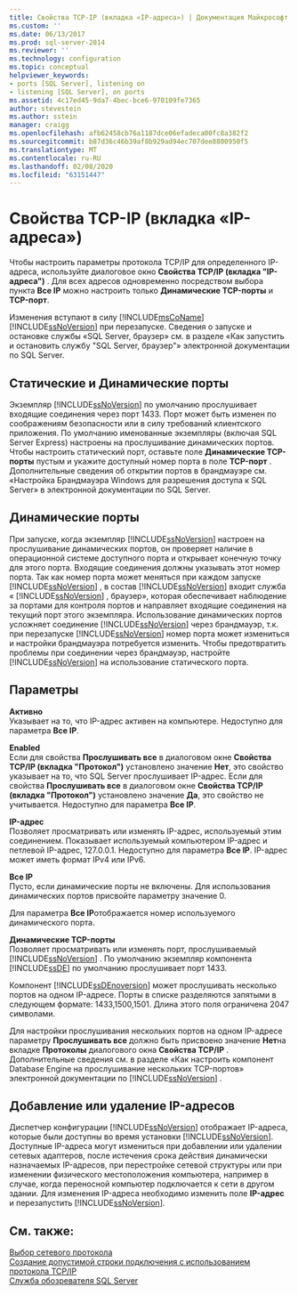 ```yaml
---
title: Свойства TCP-IP (вкладка «IP-адреса») | Документация Майкрософт
ms.custom: ''
ms.date: 06/13/2017
ms.prod: sql-server-2014
ms.reviewer: ''
ms.technology: configuration
ms.topic: conceptual
helpviewer_keywords:
- ports [SQL Server], listening on
- listening [SQL Server], on ports
ms.assetid: 4c17ed45-9da7-4bec-bce6-970109fe7365
author: stevestein
ms.author: sstein
manager: craigg
ms.openlocfilehash: afb62458cb76a1187dce06efadeca00fc8a382f2
ms.sourcegitcommit: b87d36c46b39af8b929ad94ec707dee8800950f5
ms.translationtype: MT
ms.contentlocale: ru-RU
ms.lasthandoff: 02/08/2020
ms.locfileid: "63151447"
---
```

# <a name="tcp-ip-properties-ip-addresses-tab"></a>Свойства TCP-IP (вкладка «IP-адреса»)
  Чтобы настроить параметры протокола TCP/IP для определенного IP-адреса, используйте диалоговое окно **Свойства TCP/IP (вкладка "IP-адреса")** . Для всех адресов одновременно посредством выбора пункта **Все IP** можно настроить только **Динамические TCP-порты** и **TCP-порт**.  
  
 Изменения вступают в силу [!INCLUDE[msCoName](../../includes/msconame-md.md)] [!INCLUDE[ssNoVersion](../../includes/ssnoversion-md.md)] при перезапуске. Сведения о запуске и остановке службы «SQL Server, браузер» см. в разделе «Как запустить и остановить службу "SQL Server, браузер"» электронной документации по SQL Server.  
  
## <a name="static-vs-dynamic-ports"></a>Статические и Динамические порты  
 Экземпляр [!INCLUDE[ssNoVersion](../../includes/ssnoversion-md.md)] по умолчанию прослушивает входящие соединения через порт 1433. Порт может быть изменен по соображениям безопасности или в силу требований клиентского приложения. По умолчанию именованные экземпляры (включая SQL Server Express) настроены на прослушивание динамических портов. Чтобы настроить статический порт, оставьте поле **Динамические TCP-порты** пустым и укажите доступный номер порта в поле **TCP-порт** . Дополнительные сведения об открытии портов в брандмауэре см. «Настройка Брандмауэра Windows для разрешения доступа к SQL Server» в электронной документации по SQL Server.  
  
## <a name="dynamic-ports"></a>Динамические порты  
 При запуске, когда экземпляр [!INCLUDE[ssNoVersion](../../includes/ssnoversion-md.md)] настроен на прослушивание динамических портов, он проверяет наличие в операционной системе доступного порта и открывает конечную точку для этого порта. Входящие соединения должны указывать этот номер порта. Так как номер порта может меняться при каждом запуске [!INCLUDE[ssNoVersion](../../includes/ssnoversion-md.md)] , в состав [!INCLUDE[ssNoVersion](../../includes/ssnoversion-md.md)] входит служба « [!INCLUDE[ssNoVersion](../../includes/ssnoversion-md.md)] , браузер», которая обеспечивает наблюдение за портами для контроля портов и направляет входящие соединения на текущий порт этого экземпляра. Использование динамических портов усложняет соединение [!INCLUDE[ssNoVersion](../../includes/ssnoversion-md.md)] через брандмауэр, т.к. при перезапуске [!INCLUDE[ssNoVersion](../../includes/ssnoversion-md.md)] номер порта может измениться и настройки брандмауэра потребуется изменить. Чтобы предотвратить проблемы при соединении через брандмауэр, настройте [!INCLUDE[ssNoVersion](../../includes/ssnoversion-md.md)] на использование статического порта.  
  
## <a name="options"></a>Параметры  
 **Активно**  
 Указывает на то, что IP-адрес активен на компьютере. Недоступно для параметра **Все IP**.  
  
 **Enabled**  
 Если для свойства **Прослушивать все** в диалоговом окне **Свойства TCP/IP (вкладка "Протокол")** установлено значение **Нет**, это свойство указывает на то, что SQL Server прослушивает IP-адрес. Если для свойства **Прослушивать все** в диалоговом окне **Свойства TCP/IP (вкладка "Протокол")** установлено значение **Да**, это свойство не учитывается. Недоступно для параметра **Все IP**.  
  
 **IP-адрес**  
 Позволяет просматривать или изменять IP-адрес, используемый этим соединением. Показывает используемый компьютером IP-адрес и петлевой IP-адрес, 127.0.0.1. Недоступно для параметра **Все IP**. IP-адрес может иметь формат IPv4 или IPv6.  
  
 **Все IP**  
 Пусто, если динамические порты не включены. Для использования динамических портов присвойте параметру значение 0.  
  
 Для параметра **Все IP**отображается номер используемого динамического порта.  
  
 **Динамические TCP-порты**  
 Позволяет просматривать или изменять порт, прослушиваемый [!INCLUDE[ssNoVersion](../../includes/ssnoversion-md.md)] . По умолчанию экземпляр компонента [!INCLUDE[ssDE](../../includes/ssde-md.md)] по умолчанию прослушивает порт 1433.  
  
 Компонент [!INCLUDE[ssDEnoversion](../../includes/ssdenoversion-md.md)] может прослушивать несколько портов на одном IP-адресе. Порты в списке разделяются запятыми в следующем формате: 1433,1500,1501. Длина этого поля ограничена 2047 символами.  
  
 Для настройки прослушивания нескольких портов на одном IP-адресе параметру **Прослушивать все** должно быть присвоено значение **Нет**на вкладке **Протоколы** диалогового окна **Свойства TCP/IP** . Дополнительные сведения см. в разделе «Как настроить компонент Database Engine на прослушивание нескольких TCP-портов» электронной документации по [!INCLUDE[ssNoVersion](../../includes/ssnoversion-md.md)] .  
  
## <a name="adding-or-removing-ip-addresses"></a>Добавление или удаление IP-адресов  
 Диспетчер конфигурации [!INCLUDE[ssNoVersion](../../includes/ssnoversion-md.md)] отображает IP-адреса, которые были доступны во время установки [!INCLUDE[ssNoVersion](../../includes/ssnoversion-md.md)]. Доступные IP-адреса могут измениться при добавлении или удалении сетевых адаптеров, после истечения срока действия динамически назначаемых IP-адресов, при перестройке сетевой структуры или при изменении физического местоположения компьютера, например в случае, когда переносной компьютер подключается к сети в другом здании. Для изменения IP-адреса необходимо изменить поле **IP-адрес** и перезапустить [!INCLUDE[ssNoVersion](../../includes/ssnoversion-md.md)].  
  
## <a name="see-also"></a>См. также:  
 [Выбор сетевого протокола](../../../2014/tools/configuration-manager/choosing-a-network-protocol.md)   
 [Создание допустимой строки подключения с использованием протокола TCP/IP](../../../2014/tools/configuration-manager/creating-a-valid-connection-string-using-tcp-ip.md)   
 [Служба обозревателя SQL Server](../../../2014/tools/configuration-manager/sql-server-browser-service.md)  
  
  
